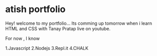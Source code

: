 # atish portfolio

Hey! welcome to my portfolio... Its comming up tomorrow when i
learn HTML and CSS with Tanay Pratap live on youtube.

For now , I know

1.Javascript
2.Nodejs
3.Repl.it
4.CHALK